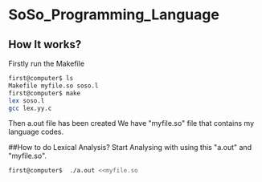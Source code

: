 # SoSo_Programming_Language
## How It works?
Firstly run the Makefile
```bash
first@computer$ ls
Makefile myfile.so soso.l
first@computer$ make
lex soso.l
gcc lex.yy.c
```

Then a.out file has been created
We have "myfile.so" file that contains my language codes.

##How to do Lexical Analysis?
Start Analysing with using this "a.out" and "myfile.so".

```bash
first@computer$  ./a.out <<myfile.so
```

